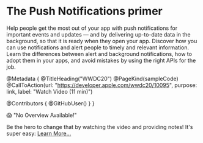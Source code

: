 # The Push Notifications primer

Help people get the most out of your app with push notifications for important events and updates — and by delivering up-to-date data in the background, so that it is ready when they open your app. Discover how you can use notifications and alert people to timely and relevant information. Learn the differences between alert and background notifications, how to adopt them in your apps, and avoid mistakes by using the right APIs for the job.

@Metadata {
   @TitleHeading("WWDC20")
   @PageKind(sampleCode)
   @CallToAction(url: "https://developer.apple.com/wwdc20/10095", purpose: link, label: "Watch Video (11 min)")

   @Contributors {
      @GitHubUser(<replace this with your GitHub handle>)
   }
}

😱 "No Overview Available!"

Be the hero to change that by watching the video and providing notes! It's super easy:
 [Learn More…](https://wwdcnotes.github.io/WWDCNotes/documentation/wwdcnotes/contributing)
